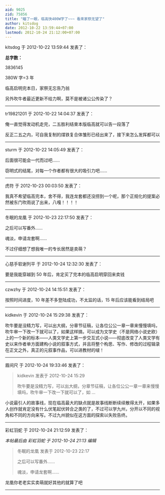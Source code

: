 ```yaml
---
aid: 9025
zid: 75856
title: "瞄了一眼，临高快400W字了~~~ 看来家祭无望了"
author: kitsdog
date: 2012-10-22 13:59:44+07:00
lastmod: 2012-10-24 21:12:00+07:00
---
```


kitsdog 于 2012-10-22 13:59:44 发表了：

**总字数：**

3836145

380W 字=3 年

临高启明完本日，家祭无忘告乃翁

另外吹牛者最近更新不给力啊，莫不是被诸公公传染了？

---

tr19821201 于 2012-10-22 14:04:37 发表了：

俺一直觉得发动机走完，二五胜利结束本版临高就可以告一段落了

反正二五之内，可自我复制的煤铁复合体雏形已经出来了，接下来怎么发挥都可以

---

sturm 于 2012-10-22 14:05:49 发表了：

后面很可能会一代而过吧……

窃明式的结尾，对每一个作者都有很大的吸引力吧……

---

虎符 于 2012-10-23 00:03:50 发表了：

我真不希望临高完本，舍不得，我连龙套都还没捞到一个呢，那个正规化的提案必然被东门吹雨说了出来，八嘎！！！！

---

冬眠的龙凰 于 2012-10-23 22:17:50 发表了：

之后可以写番外……

魂淡，申请龙套啊……

不过仔细想了想我唯一的专长居然是卖萌？

---

心慈手软谢列平 于 2012-10-24 12:32:30 发表了：

要是我能穿越到 50 年后，肯定买了完本的临高启明穿回来卖钱

---

czwzhy 于 2012-10-24 14:15:51 发表了：

按照时间进度，10 年差不多登陆成功，不太监的话，15 年后应该能看到结局吧

---

kidkevin 于 2012-10-24 15:29:38 发表了：

吹牛要是没精力写，可以出大纲，分章节征稿，让各位公公一章一章来慢慢填吗，吹牛审一下改一下就可以了，如果这样搞，可以成为文学史（不是网络小说史欧）上的一个新的标本——人类文学史上第一步交互式小说——彻底改变了人类文学有史以来作者单方面建构小说的叙事方式，并且将整个构思、写作、修改的过程辑录在正文之外，真正的元叙事作品，可以进教材的啵！

---

眉间尺 于 2012-10-24 19:33:46 发表了：

> kidkevin 发表于 2012-10-24 15:29
>
> 吹牛要是没精力写，可以出大纲，分章节征稿，让各位公公一章一章来慢慢填吗，吹牛审一下改一下就可以了，如 ...

小说最引人的故事线，现在临高最大的缺点就是故事线断断续续散得太开，如果多人创作就肯定没有什么伏笔起伏转合之类的了，不过可以学九州，分开以不同的视角和不同的方向来写。不过九州貌似在这方面的探索以失败告终。

---

彩虹羽蛇 于 2012-10-24 21:12:59 发表了：

_本帖最后由 彩虹羽蛇 于 2012-10-24 21:13 编辑_

> 冬眠的龙凰 发表于 2012-10-23 22:17
>
> 之后可以写番外……
>
> 魂淡，申请龙套啊……

龙凰你老老实实卖萌就好其他的就算了吧

---
